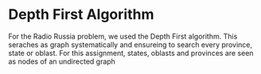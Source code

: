 Depth First Algorithm
=====================

For the Radio Russia problem, we used the Depth First algorithm. This seraches as graph systematically and ensureing to search every province, state or oblast.
For this assignment, states, oblasts and provinces are seen as nodes of an undirected graph
